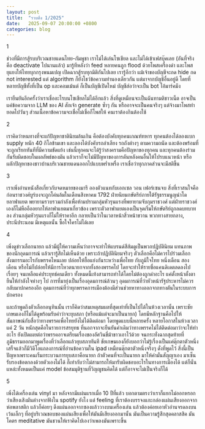 ```yaml
---
layout: post
title:  "รวบตึง 1/2025"
date:   2025-09-07 20:00:00 +0800
categories: blog
---
```

1

ช่วงที่มีการสู้รบบริเวณชายแดนไทย-กัมพูชา เราไม่ได้เล่นโซเชียล และไม่ได้เข้าเฟสบุ๊คเลย (อันที่จริงคือ deactivate ไปนานแล้ว) มารู้ทีหลังว่า feed หลายคนถูก flood ด้วยโพสเครื่องด่า และโพสยุแยงให้ไทยบุกกรุงพนมเปญ เปิดฉากสู้รบทุกมิติกันไปเลย  เรารู้อีกว่า แม้เจ้าของบัญชีจะกด hide กด not interested แต่ algorithm ก็ยังโชว์ข้อความทำนองเดียวกัน แต่มาจากบัญชีอื่นอยู่ดี โดยที่หลายบัญชีทั้งที่เป็น op และคอมเม้นต์ ก็เป็นบัญชีเปิดใหม่ บัญชีส่อว่าจะเป็น bot ไอ้มาร์คมึง

เรายืนยันอีกครั้งว่าเราเชื่ออะไรบนโซเชียลไม่ได้อีกแล้ว สิ่งที่ดูเหมือนจะเป็นฉันทามติชาวเน็ต อาจเป็นแค่ข้อความจาก LLM ของ AI สักเจ้า generate ซ้ำๆ กัน  หรืออาจจะเป็นคนจริงๆ แต่จ้างมาโพสทำยอดไปวันๆ ส่วนเนื้อหาข้อความจะเชื่อไม่เชื่อก็โพสให้ คนเราต้องกินต้องใช้

2

เราคิดว่าหนทางที่จะแก้ปัญหาชาตินิยมล้นเกิน คือต้องบังคับทุกคนเกณฑ์ทหาร  ทุกคนต้องได้ลองแบก supply หนัก 40 กิโลข้ามเขา และลองได้บังคับรถลำเลียง รถถังต่างๆ ตามความถนัด และต้องพร้อมที่จะถูกเรียกทันทีที่มีความขัดแย้ง  เช่นนี้ทุกคนจะได้รู้ว่าสงครามคือปัญหาของทุกคน และทุกคนต้องร่วมกันรับผิดชอบในผลลัพธ์ของมัน แล้วเราก็จะไม่มีปัญหาของการดันหลังคนอื่นให้ไปรบแนวหน้า หรือผลักปัญหาของชาวบ้านบริเวณชายแดนออกไปแบบพร่ำเพรื่อ  เราเชื่อว่าทุกภาคส่วนจะมีสติขึ้น

3

เราเพิ่งอ่านหนังสือเกี่ยวกับจดหมายของมารี อองตัวแนทกับเอกเซล วอน เฟอร์เซนจบ สิ่งที่เราสนใจคือก่อนราชวงศ์บูร์บงจะถูกโค่นล้มในเดือนสิงหาคม 1792 ฝ่ายนิยมกษัตริย์ภายใต้รัฐธรรมนูญนำโดยลาฟาแยต พยายามรวบรวมกำลังเพื่อห้ามปรามกลุ่มหัวรุนแรงที่พยายามจับกุมราชวงศ์ แต่ฝ่ายราชวงศ์เองก็ไม่หืออืออยากให้ลาฟาแยตมาเกี่ยวข้อง เพราะตัวลาฟาแยตเองเป็นจุดเริ่มให้กษัตริย์ถูกลดบทบาทลง ส่วนกลุ่มหัวรุนแรงก็ไม่ให้ราคาอีก  กลายเป็นว่าในเวลาหน้าสิ่วหน้าขวาน พวกทางสายกลาง, ประนีประนอม มีเหตุผลนั้น ซื้อใจใครไม่ได้เลย

4

เพิ่งดูข่าวเลือกนายก แล้วมีผู้ให้ความเห็นว่าอาจจะทำให้แบรนด์สีส้มดูเป็นพวกปฎิบัตินิยม แทนภาพของนักอุดมการณ์ แล้วเรารู้สึกไม่เห็นด้วย เพราะถ้าปฎิบัตินิยมจริงๆ ตัวเลือกคือไม่ควรไปร่วมเลือกสังฆกรรมอะไรกับพรรคไหนเลย ปล่อยให้ยื้อแย่งกันระหว่างเพื่อไทย กับภูมิใจไทย หนึ่งเดือน สองเดือน หรือไม่ก็ปล่อยให้มีการโหวตนายกจากทั้งสองพรรคไป โดยจะทำให้รายชื่อแคนดิเดตลดลงไปเรื่อยๆ จนเหลือแค่ประยุทธ์คนเดียว  ทั้งหมดนี้เท้งสามารถทำได้โดยไม่ต้องถูกด่าอะไร แค่ตั้งหน้าตั้งตายืนให้กำลังใจห่างๆ ไป  การที่มายุ่งเป็นเรื่องอุดมการณ์ล้วนๆ  อุดมการณ์ที่ว่าหัวหน้ารัฐประหารไม่ควรกลับมาปกครองอีก  อุดมการณ์ที่ว่าทุกพรรคการเมืองต้องมีส่วนช่วยหาทางออกจากทางตันในระบบการปกครอง

และถ้าพูดถึงตัวเลือกอนุทินนั้น เราก็คิดว่าสมเหตุสมผลที่สุดเท่าที่เป็นไปได้ในห้วงเวลานั้น เพราะชัยเกษมเองก็ไม่ได้ดูพร้อมรับคำว่าจะยุบสภา (หรือแม้แต่จะมาเป็นนายก) โดยมีหลักฐานคือไปให้สัมภาษณ์กับสื่อว่าทางพรรคเพื่อไทยยังไม่ได้ติดต่อมา โดยพูดแบบนี้หลายครั้ง หลายโอกาสในห้วงเวลาแค่ 2 วัน หนักสุดคือในรายการสรยุทธ ที่นอกจากจะยืนยันคำเดิมว่าทางพรรคไม่ได้ติดต่อมาว่าจะให้ทำอะไร ยังเปิดเผยต่อว่าพรรคอาจเตรียมเรื่องของอัศวินขี่ม้าขาวเอาไว้ด้วย จนกระทั่งฉากสุดท้ายที่ภูมิธรรมออกมาพูดเรื่องที่ว่าเลือกแล้วยุบสภาทันที  ชัยเกษมเองก็ยังบอกว่าไม่รู้เรื่องเป็นแค่ตุ๊กตาตัวหนึ่ง เสร็จแล้วก็มีวิดีโอแถลงการณ์ที่อ่านข้อความใน ipad เหมือนตุ๊กตาตัวหนึ่งจริงๆ ดั่งที่พูดไว้ สิ่งนี้เป็นปัญหาเพราะคนเริ่มกระบวนการยุบสภาคือนายก ถ้าตัวคนที่จะเป็นนายก มาให้คำมั่นสัญญาเอง มาเซ็นรับรองข้อตกลงด้วยตัวเองไม่ได้ ก็เท่ากับว่าไม่สามารถให้มารับผิดชอบอะไรในทางการเมืองได้  แต่ก็นั่นแหล่ะทั้งหมดเป็นแค่ model ข้อสมมุติฐานที่วิญญูชนคิดได้ แต่ก็อาจจะไม่เป็นจริงก็ได้

5

เพิ่งได้เครื่องเล่น vinyl มา หลังจากมีแผ่นแรกเมื่อ 10 ปีที่แล้ว บอกตามตรงว่าเราก็แยกไม่ออกหรอกว่าเสียงเสิงมันต่างจากฟังใน spotify ยังไง แต่ feeling ที่เราต้องบรรจงแกะกล่องแผ่นเสียงออกจากห่อพลาสติก แล้วก็ค่อยๆ ดึงแผ่นออกจากซองแล้ววางบนเครื่องเล่น แล้วต้องค่อยเอาหัวอ่านจรดลงบนเว้นเล็กๆ ที่อยู่บริเวณขอบของแผ่นเสียงเพื่อให้มันมีเสียงออกมานั้น มันเป็นความรู้สึกสุดคลาสสิค มันโคตร meditative มันชวนให้เราคิดไปเองว่าเพลงมันเพราะขึ้น